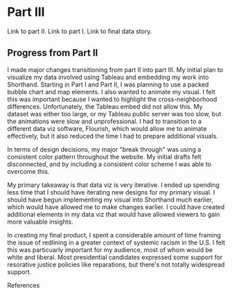 # Part III

Link to part II.
Link to part I.
Link to final data story.

## Progress from Part II

I made major changes transitioning from part II into part III. My initial plan to visualize my data involved using Tableau and embedding my work into Shorthand. Starting in Part I and Part II, I was planning to use a packed bubble chart and map elements. I also wanted to animate my visual. I felt this was important because I wanted to highlight the cross-neighborhood differences. Unfortunately, the Tableau embed did not allow this. My dataset was either too large, or my Tableau public server was too slow, but the animations were slow and unprofessional. I had to transition to a different data viz software, Flourish, which would allow me to animate effectively, but it also reduced the time I had to prepare additional visuals.

In terms of design decisions, my major "break through" was using a consistent color pattern throughout the website. My initial drafts felt disconnected, and by including a consistent color scheme I was able to overcome this.

My primary takeaway is that data viz is very iterative. I ended up spending less time that I should have iterating new designs for my primary visual. I should have begun implementing my visual into Shorthand much earlier, which would have allowed me to make changes earlier. I could have created additional elements in my data viz that would have allowed viewers to gain more valuable insights.

In creating my final product, I spent a considerable amount of time framing the issue of redlining in a greater context of systemic racism in the U.S. I felt this was particuarly important for my audience, most of whom would be white and liberal. Most presidential candidates expressed some support for resorative justice policies like reparations, but there's not totally widespread support.

References



